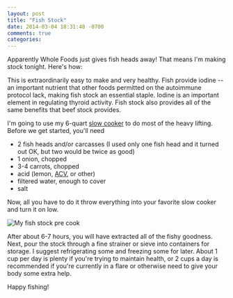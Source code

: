 ```yaml
---
layout: post
title: "Fish Stock"
date: 2014-03-04 18:31:48 -0700
comments: true
categories: 
---
```


Apparently Whole Foods just gives fish heads away! That means I'm making stock tonight. Here's how:

<!-- more -->

This is extraordinarily easy to make and very healthy. Fish provide iodine -- an important nutrient that other foods permitted on the autoimmune protocol lack, making fish stock an essential staple. Iodine is an important element in regulating thyroid activity. Fish stock also provides all of the same benefits that beef stock provides.

I'm going to use my 6-quart [slow cooker](http://www.amazon.com/gp/product/B004P2NG0K/ref=as_li_qf_sp_asin_il_tl?ie=UTF8&camp=1789&creative=9325&creativeASIN=B004P2NG0K&linkCode=as2&tag=eatihorr-20) to do most of the heavy lifting. Before we get started, you'll need

- 2 fish heads and/or carcasses (I used only one fish head and it turned out OK, but two would be twice as good)
- 1 onion, chopped
- 3-4 carrots, chopped
- acid (lemon, [ACV](http://www.amazon.com/gp/product/B001I7MVG0/ref=as_li_qf_sp_asin_il_tl?ie=UTF8&camp=1789&creative=9325&creativeASIN=B001I7MVG0&linkCode=as2&tag=eatihorr-20), or other)
- filtered water, enough to cover
- salt

Now, all you have to do it throw everything into your favorite slow cooker and turn it on low.

![My fish stock pre cook](http://i.imgur.com/1Z1BQmy.jpg)

After about 6-7 hours, you will have extracted all of the fishy goodness. Next, pour the stock through a fine strainer or sieve into containers for storage. I suggest refrigerating some and freezing some for later. About 1 cup per day is plenty if you're trying to maintain health, or 2 cups a day is recommended if you're currently in a flare or otherwise need to give your body some extra help. 

Happy fishing!
